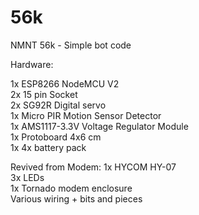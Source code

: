 # 56k
NMNT 56k - Simple bot code

Hardware:

1x ESP8266 NodeMCU V2\
2x 15 pin Socket\
2x SG92R Digital servo\
1x Micro PIR Motion Sensor Detector\
1x AMS1117-3.3V Voltage Regulator Module\
1x Protoboard 4x6 cm\
1x 4x battery pack

Revived from Modem:
1x HYCOM HY-07\
3x LEDs\
1x Tornado modem enclosure\
Various wiring + bits and pieces
